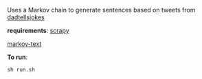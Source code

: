 Uses a Markov chain to generate sentences based on tweets from [dadtellsjokes](https://mobile.twitter.com/dadtellsjokes)

**requirements**:
[scrapy](https://scrapy.org/)

[markov-text](https://github.com/codebox/markov-text)

**To run**:
```
sh run.sh
```
